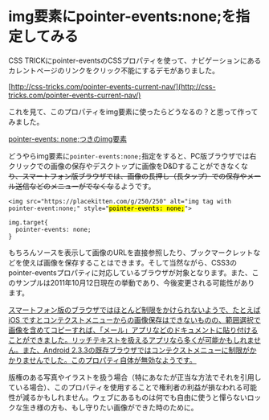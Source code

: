 # img要素にpointer-events:none;を指定してみる

CSS TRICKにpointer-eventsのCSSプロパティを使って、ナビゲーションにあるカレントページのリンクをクリック不能にするデモがありました。

[http://css-tricks.com/pointer-events-current-nav/](http://css-tricks.com/pointer-events-current-nav/)

これを見て、このプロパティをimg要素に使ったらどうなるの？と思って作ってみました。

[pointer-events: none;つきのimg要素](http://dskd.jp/archives/img-pointer-events-none/)

どうやらimg要素に`pointer-events:none;`指定をすると、PC版ブラウザでは右クリックでの画像の保存やデスクトップに画像をD&Dすることができなくな<del datetime="2011-11-25T21:25+09:00">り、スマートフォン版ブラウザでは、画像の長押し（長タップ）での保存やメール送信などのメニューがでなくな</del>るようです。

<pre><code data-language="html">&lt;img src="https://placekitten.com/g/250/250" alt="img tag with pointer-event:none;" style="<mark>pointer-events: none;</mark>"&gt;</code></pre>

<pre><code data-language="css">img.target{
  pointer-events: none;
}</code></pre>

もちろんソースを表示して画像のURLを直接参照したり、ブックマークレットなどを使えば画像を保存することはできます。そして当然ながら、CSS3のpointer-eventsプロパティに対応しているブラウザが対象となります。また、このサンプルは2011年10月12日現在の挙動であり、今後変更される可能性があります。

<ins datetime="2011-11-25T21:25+09:00">スマートフォン版のブラウザではほとんど制限をかけられないようで、たとえば iOS ですとコンテクストメニューからの画像保存はできないものの、範囲選択で画像を含めてコピーすれば、「メール」アプリなどのドキュメントに貼り付けることができました。リッチテキストを扱えるアプリなら多くが可能かもしれません。また、Android 2.3.3の既存ブラウザではコンテクストメニューに制限がかかりませんでした。このプロパティ自体が無効なようです。</ins>

版権のある写真やイラストを扱う場合（特にあなたが正当な方法でそれを引用している場合）、このプロパティを使用することで権利者の利益が損なわれる可能性が減るかもしれません。ウェブにあるものは何でも自由に使うと憚らないロックな生き様の方も、もし守りたい画像ができた時のために。
